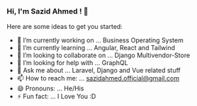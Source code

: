 ### Hi, I'm Sazid Ahmed ! 👋

Here are some ideas to get you started:

- 🔭 I’m currently working on ... Business Operating System
- 🌱 I’m currently learning ... Angular, React and Tailwind
- 👯 I’m looking to collaborate on ... Django Multivendor-Store
- 🤔 I’m looking for help with ... GraphQL
- 💬 Ask me about ... Laravel, Django and Vue related stuff
- 📫 How to reach me: ... sazidahmed.official@gmail.com
- 😄 Pronouns: ... He/His
- ⚡ Fun fact: ... I Love You :D 

